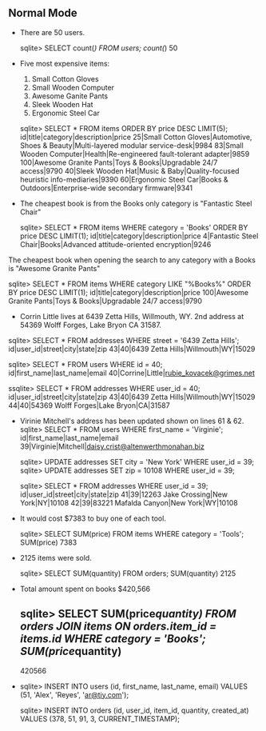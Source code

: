 Normal Mode
-----------
- There are 50 users.

  sqlite> SELECT count(*) FROM users;
  count(*)
  50

- Five most expensive items:
   1) Small Cotton Gloves
   2) Small Wooden Computer
   3) Awesome Ganite Pants
   4) Sleek Wooden Hat
   5) Ergonomic Steel Car

   sqlite> SELECT * FROM items ORDER BY price DESC LIMIT(5);
  id|title|category|description|price
  25|Small Cotton Gloves|Automotive, Shoes & Beauty|Multi-layered modular service-desk|9984
  83|Small Wooden Computer|Health|Re-engineered fault-tolerant adapter|9859
  100|Awesome Granite Pants|Toys & Books|Upgradable 24/7 access|9790
  40|Sleek Wooden Hat|Music & Baby|Quality-focused heuristic info-mediaries|9390
  60|Ergonomic Steel Car|Books & Outdoors|Enterprise-wide secondary firmware|9341

- The cheapest book is from the Books only category is "Fantastic Steel Chair"

  sqlite> SELECT * FROM items WHERE category = 'Books' ORDER BY price DESC LIMIT(1);
  id|title|category|description|price
  4|Fantastic Steel Chair|Books|Advanced attitude-oriented encryption|9246

 The cheapest book when opening the search to any category with a Books is "Awesome Granite Pants"

  sqlite> SELECT * FROM items WHERE category LIKE "%Books%" ORDER BY price DESC LIMIT(1);
  id|title|category|description|price
  100|Awesome Granite Pants|Toys & Books|Upgradable 24/7 access|9790

-  Corrin Little lives at 6439 Zetta Hills, Willmouth, WY. 2nd address at 54369 Wolff Forges, Lake Bryon CA 31587.

  sqlite> SELECT * FROM addresses WHERE street = '6439 Zetta Hills';
  id|user_id|street|city|state|zip
  43|40|6439 Zetta Hills|Willmouth|WY|15029

  sqlite> SELECT * FROM users WHERE id = 40;
  id|first_name|last_name|email
  40|Corrine|Little|rubie_kovacek@grimes.net

  ssqlite> SELECT * FROM addresses WHERE user_id = 40;
  id|user_id|street|city|state|zip
  43|40|6439 Zetta Hills|Willmouth|WY|15029
  44|40|54369 Wolff Forges|Lake Bryon|CA|31587

- Virinie Mitchell's address has been updated shown on lines 61 & 62.
  sqlite> SELECT * FROM users WHERE first_name = 'Virginie';
  id|first_name|last_name|email
  39|Virginie|Mitchell|daisy.crist@altenwerthmonahan.biz

  sqlite> UPDATE addresses SET city = 'New York' WHERE user_id = 39;
  sqlite> UPDATE addresses SET zip = 10108  WHERE user_id = 39;

  sqlite> SELECT * FROM addresses WHERE user_id = 39;
  id|user_id|street|city|state|zip
  41|39|12263 Jake Crossing|New York|NY|10108
  42|39|83221 Mafalda Canyon|New York|WY|10108

- It would cost $7383 to buy one of each tool.

  sqlite> SELECT SUM(price) FROM items WHERE category = 'Tools';
  SUM(price)
  7383

- 2125 items were sold.

  sqlite> SELECT SUM(quantity) FROM orders;
  SUM(quantity)
  2125

- Total amount spent on books $420,566

  sqlite> SELECT SUM(price*quantity) FROM orders JOIN items ON orders.item_id = items.id WHERE category = 'Books';
  SUM(price*quantity)
  -------------------
  420566

- sqlite> INSERT INTO users (id, first_name, last_name, email) VALUES (51, 'Alex', 'Reyes', 'ar@tiy.com');

  sqlite> INSERT INTO orders (id, user_id, item_id, quantity, created_at) VALUES (378, 51, 91, 3, CURRENT_TIMESTAMP);

















